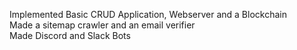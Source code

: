 Implemented Basic CRUD Application, Webserver and a Blockchain<br/>
Made a sitemap crawler and an email verifier<br/>
Made Discord and Slack Bots<br/>
